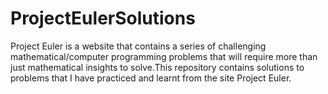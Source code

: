 # ProjectEulerSolutions
Project Euler is a website that contains a series of challenging mathematical/computer programming problems that will require more than just mathematical insights to solve.This repository contains solutions to problems that I have practiced and learnt from the site Project Euler. 
